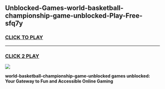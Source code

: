 
## Unblocked-Games-world-basketball-championship-game-unblocked-Play-Free-sfq7y
<h3>
<a href="https://premium76.site?title=world-basketball-championship-game-unblocked&ref=18A">CLICK TO PLAY</a></h3>
<hr>

<h3>
<a href="https://premium76.site?title=world-basketball-championship-game-unblocked&ref=18A">CLICK 2 PLAY</a>
  
</h3>

<a href="https://premium76.site?title=world-basketball-championship-game-unblocked&ref=18A"><img src="https://clearcache.store/games.png"></a>


**world-basketball-championship-game-unblocked games unblocked: Your Gateway to Fun and Accessible Online Gaming**
